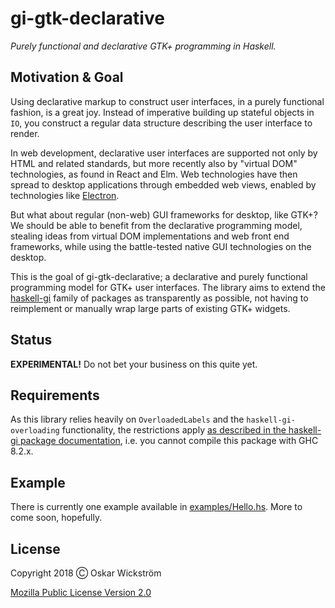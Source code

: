 # gi-gtk-declarative

*Purely functional and declarative GTK+ programming in Haskell.*

## Motivation & Goal

Using declarative markup to construct user interfaces, in a purely
functional fashion, is a great joy. Instead of imperative building up
stateful objects in `IO`, you construct a regular data structure
describing the user interface to render.

In web development, declarative user interfaces are supported not only
by HTML and related standards, but more recently also by "virtual DOM"
technologies, as found in React and Elm. Web technologies have then
spread to desktop applications through embedded web views, enabled by
technologies like [Electron](https://electronjs.org/).

But what about regular (non-web) GUI frameworks for desktop, like
GTK+? We should be able to benefit from the declarative programming
model, stealing ideas from virtual DOM implementations and web front
end frameworks, while using the battle-tested native GUI technologies
on the desktop.

This is the goal of gi-gtk-declarative; a declarative and purely
functional programming model for GTK+ user interfaces. The library
aims to extend the
[haskell-gi](https://github.com/haskell-gi/haskell-gi) family of
packages as transparently as possible, not having to reimplement or
manually wrap large parts of existing GTK+ widgets.

## Status

**EXPERIMENTAL!** Do not bet your business on this quite yet.

## Requirements

As this library relies heavily on `OverloadedLabels` and the
`haskell-gi-overloading` functionality, the restrictions apply [as
described in the haskell-gi package
documentation](https://github.com/haskell-gi/haskell-gi), i.e. you
cannot compile this package with GHC 8.2.x.

## Example

There is currently one example available in
[examples/Hello.hs](examples/Hello.hs). More to come soon, hopefully.

## License

Copyright 2018 Ⓒ Oskar Wickström

[Mozilla Public License Version 2.0](LICENSE)
